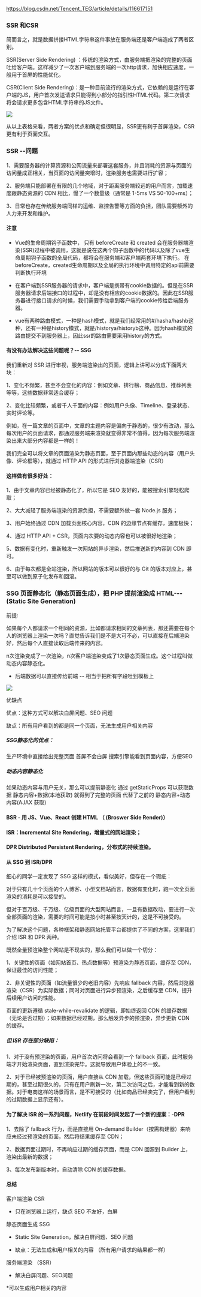 

https://blog.csdn.net/Tencent_TEG/article/details/116617151


### SSR 和CSR 
简而言之，就是数据拼接HTML字符串这件事放在服务端还是客户端造成了两者区别。

SSR(Server Side Rendering) ：传统的渲染方式，由服务端把渲染的完整的页面吐给客户端。这样减少了一次客户端到服务端的一次http请求，加快相应速度，一般用于首屏的性能优化。


CSR(Client Side Rendering)：是一种目前流行的渲染方式，它依赖的是运行在客户端的JS，用户首次发送请求只能得到小部分的指引性HTML代码。第二次请求将会请求更多包含HTML字符串的JS文件。

<img src="https://pic4.zhimg.com/80/v2-98c7d2c7974a1aa694203e3135531e3b_1440w.jpg">

从以上表格来看，两者方案的优点和确定但很明显，SSR更有利于首屏渲染，CSR更有利于页面交互。
### SSR --问题
1、需要服务器的计算资源和公网流量来部署这套服务，并且消耗的资源与页面的访问量成正相关，当页面的访问量突增时，渲染服务也需要进行扩容；

2、服务端只能部署在有限的几个地域，对于距离服务端较远的用户而言，加载速度跟静态资源的 CDN 相比，慢了一个数量级（通常是 1-5ms VS 50-100+ms）；

3、日常也存在传统服务端同样的运维、监控告警等方面的负担，团队需要额外的人力来开发和维护。
#### 注意
* Vue的生命周期钩子函数中， 只有 beforeCreate 和 created 会在服务器端渲染(SSR)过程中被调用，这就是说在这两个钩子函数中的代码以及除了vue生命周期钩子函数的全局代码，都将会在服务端和客户端两套环境下执行。
在beforeCreate，created生命周期以及全局的执行环境中调用特定的api前需要判断执行环境

* 在客户端到SSR服务器的请求中，客户端是携带有cookie数据的。但是在SSR服务器请求后端接口的过程中，却是没有相应的cookie数据的。因此在SSR服务器进行接口请求的时候，我们需要手动拿到客户端的cookie传给后端服务器。

* vue有两种路由模式，一种是hash模式，就是我们经常用的#/hasha/hashb这种，还有一种是history模式，就是/historya/historyb这种。因为hash模式的路由提交不到服务器上，因此ssr的路由需要采用history的方式。
#### 有没有办法解决这些问题呢？-- SSG

我们重新对 SSR 进行审视，服务端渲染出的页面，逻辑上讲可以分成下面两大块：

1、变化不频繁，甚至不会变化的内容：例如文章、排行榜、商品信息、推荐列表等等，这些数据非常适合缓存；

2、变化比较频繁，或者千人千面的内容：例如用户头像、Timeline、登录状态、实时评论等。

例如，在一篇文章的页面中，文章的主题内容是偏向于静态的，很少有改动，那么每次用户的页面请求，都通过服务端来渲染就变得非常不值得，因为每次服务端渲染出来大部分内容都是一样的！

我们完全可以将文章的页面渲染为静态页面，至于页面内那些动态的内容（用户头像、评论框等），就通过 HTTP API 的形式进行浏览器端渲染（CSR）

#### 这样做有很多好处：

1、由于文章内容已经被静态化了，所以它是 SEO 友好的，能被搜索引擎轻松爬取；

2、大大减轻了服务端渲染的资源负担，不需要额外做一套 Node.js 服务；

3、用户始终通过 CDN 加载页面核心内容，CDN 的边缘节点有缓存，速度极快；

4、通过 HTTP API + CSR，页面内次要的动态内容也可以被很好地渲染；

5、数据有变化时，重新触发一次网站的异步渲染，然后推送新的内容到 CDN 即可。

6、由于每次都是全站渲染，所以网站的版本可以很好的与 Git 的版本对应上，甚至可以做到原子化发布和回滚。


### SSG 页面静态化（静态页面生成），把 PHP 提前渲染成 HTML---(Static Site Generation) 

前提:

如果每个人都请求一个相同的资源，比如都请求相同的文章列表，那还需要在每个人的浏览器上渲染一次吗？直觉告诉我们是不是大可不必，可以直接在后端渲染好，然后每个人直接读取后端传来的内容。

n次渲染变成了一次渲染，n次客户端渲染变成了1次静态页面生成。这个过程叫做动态内容静态化。

*  后端数据可以直接传给前端 -- 相当于把所有字段吐到模板上
<img src="https://pic3.zhimg.com/80/v2-1c4c6d4165b1eef6565d7f160b8e6f92_1440w.jpg">

优缺点

优点：这种方式可以解决白屏问题、SEO 问题

缺点：所有用户看到的都是同一个页面，无法生成用户相关内容


##### SSG静态化的优点：

生产环境中直接给出完整页面
首屏不会白屏
搜索引擎能看到页面内容，方便SEO


##### 动态内容静态化

如果动态内容与用户无关，那么可以提前静态化
通过 getStaticProps 可以获取数据
静态内容+数据(本地获取) 就得到了完整的页面
代替了之前的 静态内容+动态内容(AJAX 获取)


####  BSR  - 用 JS、Vue、React 创建 HTML （ (Broswer Side Render)）

#### ISR：Incremental Site Rendering，增量式的网站渲染；

#### DPR Distributed Persistent Rendering，分布式的持续渲染。

#### 从 SSG 到 ISR/DPR

细心的同学一定发现了 SSG 这样的模式，看似美好，但存在一个瑕疵：

对于只有几十个页面的个人博客、小型文档站而言，数据有变化时，跑一次全页面渲染的消耗是可以接受的。

但对于百万级、千万级、亿级页面的大型网站而言，一旦有数据改动，要进行一次全部页面的渲染，需要的时间可能是按小时甚至按天计的，这是不可接受的。

为了解决这个问题，各种框架和静态网站托管平台都提供了不同的方案，这里我们介绍 ISR 和 DPR 两种。

既然全量预渲染整个网站是不现实的，那么我们可以做一个切分：

1、关键性的页面（如网站首页、热点数据等）预渲染为静态页面，缓存至 CDN，保证最佳的访问性能；

2、非关键性的页面（如流量很少的老旧内容）先响应 fallback 内容，然后浏览器渲染（CSR）为实际数据；同时对页面进行异步预渲染，之后缓存至 CDN，提升后续用户访问的性能。

页面的更新遵循 stale-while-revalidate 的逻辑，即始终返回 CDN 的缓存数据（无论是否过期）；如果数据已经过期，那么触发异步的预渲染，异步更新 CDN 的缓存。
##### 但 ISR 存在部分缺陷：

1、对于没有预渲染的页面，用户首次访问将会看到一个 fallback 页面，此时服务端才开始渲染页面，直到渲染完毕。这就导致用户体验上的不一致。

2、对于已经被预渲染的页面，用户直接从 CDN 加载，但这些页面可能是已经过期的，甚至过期很久的，只有在用户刷新一次，第二次访问之后，才能看到新的数据。对于电商这样的场景而言，是不可接受的（比如商品已经卖完了，但用户看到的过期数据上显示还有）。
#### 为了解决 ISR 的一系列问题，Netlify 在前段时间发起了一个新的提案：-DPR
1、去除了 fallback 行为，而是直接用 On-demand Builder（按需构建器）来响应未经过预渲染的页面，然后将结果缓存至 CDN；

2、数据页面过期时，不再响应过期的缓存页面，而是 CDN 回源到 Builder 上，渲染出最新的数据；

3、每次发布新版本时，自动清除 CDN 的缓存数据。

#### 总结

客户端渲染 CSR
* 只在浏览器上运行，缺点 SEO 不友好，白屏

静态页面生成 SSG

* Static Site Generation，解决白屏问题、SEO 问题

* 缺点：无法生成和用户相关的内容 （所有用户请求的结果都一样）

服务端渲染 （SSR）

* 解决白屏问题、SEO问题

*可以生成用户相关的内容

